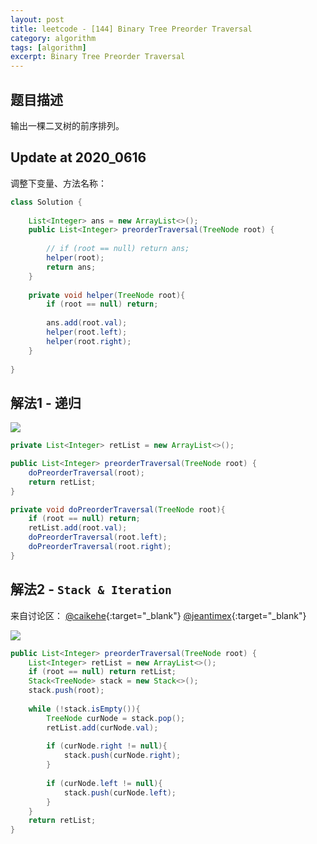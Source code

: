 ```yaml
---
layout: post
title: leetcode - [144] Binary Tree Preorder Traversal
category: algorithm
tags: [algorithm]
excerpt: Binary Tree Preorder Traversal
---
```


## 题目描述  

输出一棵二叉树的前序排列。  


## Update at 2020_0616  

调整下变量、方法名称：  

``` java
class Solution {
    
    List<Integer> ans = new ArrayList<>();
    public List<Integer> preorderTraversal(TreeNode root) {
    
        // if (root == null) return ans;
        helper(root);
        return ans;
    }
    
    private void helper(TreeNode root){
        if (root == null) return;
        
        ans.add(root.val);
        helper(root.left);
        helper(root.right);
    }
    
}
```


## 解法1 - 递归  

![](https://yyc-images.oss-cn-beijing.aliyuncs.com/leetcode_144_recursion.png)    

``` java
private List<Integer> retList = new ArrayList<>();

public List<Integer> preorderTraversal(TreeNode root) {
    doPreorderTraversal(root);
    return retList;
}

private void doPreorderTraversal(TreeNode root){
    if (root == null) return;
    retList.add(root.val);
    doPreorderTraversal(root.left);
    doPreorderTraversal(root.right);
}
```

## 解法2 - `Stack & Iteration`  

来自讨论区： [@caikehe](https://leetcode.com/problems/binary-tree-preorder-traversal/discuss/45361/Java-recursive-and-iterative-solutions.){:target="_blank"} [@jeantimex](https://leetcode.com/problems/binary-tree-preorder-traversal/discuss/45438/Java-solution-using-stack){:target="_blank"}

![](https://yyc-images.oss-cn-beijing.aliyuncs.com/leetcode_144_stack.png)  


``` java
public List<Integer> preorderTraversal(TreeNode root) {
    List<Integer> retList = new ArrayList<>();
    if (root == null) return retList;
    Stack<TreeNode> stack = new Stack<>();
    stack.push(root);
    
    while (!stack.isEmpty()){
        TreeNode curNode = stack.pop();
        retList.add(curNode.val);
        
        if (curNode.right != null){                
            stack.push(curNode.right);
        }
        
        if (curNode.left != null){
            stack.push(curNode.left);
        }
    }
    return retList;
}
```
